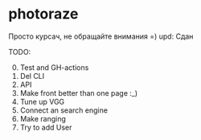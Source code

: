 # photoraze

Просто курсач, не обращайте внимания =)
upd: Сдан

TODO:

0) Test and GH-actions
1) Del CLI
2) API
3) Make front better than one page :_)
4) Tune up VGG
5) Connect an search engine 
6) Make ranging
7) Try to add User
